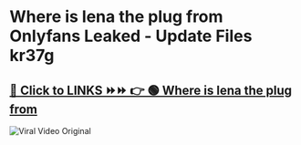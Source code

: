 
 # Where is lena the plug from Onlyfans Leaked - Update Files kr37g

## <h2><a href="https://clipsfans.com/Where_is_lena_the_plug_from&ref=git">🔗 Click to LINKS ⏩⏩ 👉 🟢 Where is lena the plug from </a></h2>

<a href="https://clipsfans.com/Where_is_lena_the_plug_from&ref=git" rel="nofollow" data-target="animated-image.originalLink"><img src="https://i.ibb.co.com/xMMVF88/686577567.gif" alt="Viral Video Original" style="max-width: 100%; display: inline-block;" data-target="animated-image.originalImage"></a>

